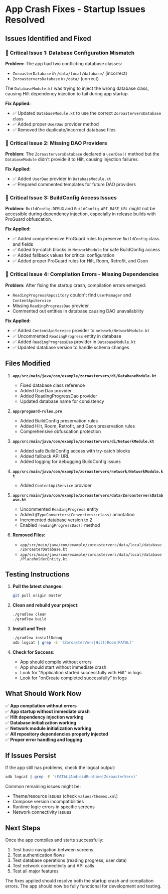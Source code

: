 # App Crash Fixes - Startup Issues Resolved

## Issues Identified and Fixed

### 🔴 **Critical Issue 1: Database Configuration Mismatch**
**Problem:** The app had two conflicting database classes:
- `ZoroasterDatabase` in `/data/local/database/` (incorrect)
- `ZoroasterversDatabase` in `/data/` (correct)

The `DatabaseModule.kt` was trying to inject the wrong database class, causing Hilt dependency injection to fail during app startup.

**Fix Applied:**
- ✅ Updated `DatabaseModule.kt` to use the correct `ZoroasterversDatabase` class
- ✅ Added proper `UserDao` provider method
- ✅ Removed the duplicate/incorrect database files

### 🔴 **Critical Issue 2: Missing DAO Providers**
**Problem:** The `ZoroasterversDatabase` declared a `userDao()` method but the `DatabaseModule` didn't provide it to Hilt, causing injection failures.

**Fix Applied:**
- ✅ Added `UserDao` provider in `DatabaseModule.kt`
- ✅ Prepared commented templates for future DAO providers

### 🔴 **Critical Issue 3: BuildConfig Access Issues**
**Problem:** `BuildConfig.DEBUG` and `BuildConfig.API_BASE_URL` might not be accessible during dependency injection, especially in release builds with ProGuard obfuscation.

**Fix Applied:**
- ✅ Added comprehensive ProGuard rules to preserve `BuildConfig` class and fields
- ✅ Added try-catch blocks in `NetworkModule` for safe BuildConfig access
- ✅ Added fallback values for critical configuration
- ✅ Added proper ProGuard rules for Hilt, Room, Retrofit, and Gson

### 🔴 **Critical Issue 4: Compilation Errors - Missing Dependencies**
**Problem:** After fixing the startup crash, compilation errors emerged:
- `ReadingProgressRepository` couldn't find `UserManager` and `ContentApiService`
- Missing `ReadingProgressDao` provider
- Commented out entities in database causing DAO unavailability

**Fix Applied:**
- ✅ Added `ContentApiService` provider to `network/NetworkModule.kt`
- ✅ Uncommented `ReadingProgress` entity in database
- ✅ Added `ReadingProgressDao` provider in `DatabaseModule.kt`
- ✅ Updated database version to handle schema changes

## Files Modified

1. **`app/src/main/java/com/example/zoroastervers/di/DatabaseModule.kt`**
   - Fixed database class reference
   - Added UserDao provider
   - Added ReadingProgressDao provider
   - Updated database name for consistency

2. **`app/proguard-rules.pro`**
   - Added BuildConfig preservation rules
   - Added Hilt, Room, Retrofit, and Gson preservation rules
   - Comprehensive obfuscation protection

3. **`app/src/main/java/com/example/zoroastervers/di/NetworkModule.kt`**
   - Added safe BuildConfig access with try-catch blocks
   - Added fallback API URL
   - Added logging for debugging BuildConfig issues

4. **`app/src/main/java/com/example/zoroastervers/network/NetworkModule.kt`**
   - Added `ContentApiService` provider

5. **`app/src/main/java/com/example/zoroastervers/data/ZoroasterversDatabase.kt`**
   - Uncommented `ReadingProgress` entity
   - Added `@TypeConverters(Converters::class)` annotation
   - Incremented database version to 2
   - Enabled `readingProgressDao()` method

6. **Removed Files:**
   - `app/src/main/java/com/example/zoroastervers/data/local/database/ZoroasterDatabase.kt`
   - `app/src/main/java/com/example/zoroastervers/data/local/database/PlaceholderEntity.kt`

## Testing Instructions

1. **Pull the latest changes:**
   ```bash
   git pull origin master
   ```

2. **Clean and rebuild your project:**
   ```bash
   ./gradlew clean
   ./gradlew build
   ```

3. **Install and Test:**
   ```bash
   ./gradlew installDebug
   adb logcat | grep -E '(ZoroasterVers|Hilt|Room|FATAL)'
   ```

4. **Check for Success:**
   - App should compile without errors
   - App should start without immediate crash
   - Look for "Application started successfully with Hilt" in logs
   - Look for "onCreate completed successfully" in logs

## What Should Work Now

✅ **App compilation without errors**  
✅ **App startup without immediate crash**  
✅ **Hilt dependency injection working**  
✅ **Database initialization working**  
✅ **Network module initialization working**  
✅ **All repository dependencies properly injected**  
✅ **Proper error handling and logging**  

## If Issues Persist

If the app still has problems, check the logcat output:

```bash
adb logcat | grep -E '(FATAL|AndroidRuntime|ZoroasterVers)'
```

Common remaining issues might be:
- Theme/resource issues (check `values/themes.xml`)
- Compose version incompatibilities
- Runtime logic errors in specific screens
- Network connectivity issues

## Next Steps

Once the app compiles and starts successfully:
1. Test basic navigation between screens
2. Test authentication flows
3. Test database operations (reading progress, user data)
4. Test network connectivity and API calls
5. Test all major features

The fixes applied should resolve both the startup crash and compilation errors. The app should now be fully functional for development and testing.